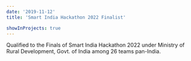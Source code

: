 ```yaml
---
date: '2019-11-12'
title: 'Smart India Hackathon 2022 Finalist'

showInProjects: true
---
```


Qualified to the Finals of Smart India Hackathon 2022 under Ministry of Rural Development, Govt. of India among 26 teams pan-India.
